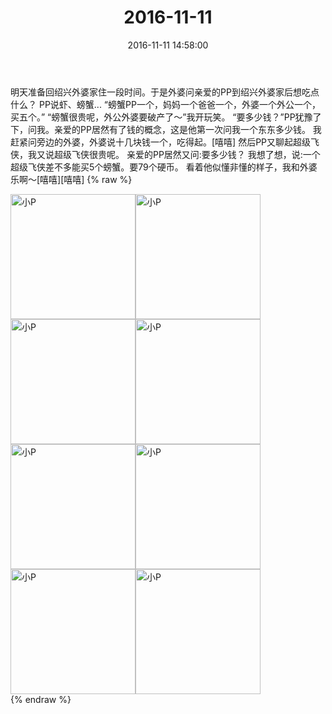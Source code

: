 ﻿---
title: "2016-11-11"
date: 2016-11-11 14:58:00
tags: 文字
categories: 妈妈
---
明天准备回绍兴外婆家住一段时间。于是外婆问亲爱的PP到绍兴外婆家后想吃点什么？
PP说虾、螃蟹...
“螃蟹PP一个，妈妈一个爸爸一个，外婆一个外公一个，买五个。”
“螃蟹很贵呢，外公外婆要破产了～”我开玩笑。
“要多少钱？”PP犹豫了下，问我。亲爱的PP居然有了钱的概念，这是他第一次问我一个东东多少钱。
我赶紧问旁边的外婆，外婆说十几块钱一个，吃得起。[嘻嘻]
然后PP又聊起超级飞侠，我又说超级飞侠很贵呢。
亲爱的PP居然又问:要多少钱？
我想了想，说:一个超级飞侠差不多能买5个螃蟹。要79个硬币。
看着他似懂非懂的样子，我和外婆乐啊～[嘻嘻][嘻嘻]
{% raw %}
<div style="width:500 px">
<div style="float:left; width:100 px"><img src="/images/微信图片_20180507185120.jpg" width="200" alt="小P"></div>
<div style="float:left; width:100 px"><img src="/images/微信图片_20180507185137.jpg" width="200" alt="小P"></div>
<div style="float:left; width:100 px"><img src="/images/微信图片_20180507185142.jpg" width="200" alt="小P"></div>
<div style="float:left; width:100 px"><img src="/images/微信图片_20180507185148.jpg" width="200" alt="小P"></div>
<div style="float:left; width:100 px"><img src="/images/微信图片_20180507185153.jpg" width="200" alt="小P"></div>
<div style="float:left; width:100 px"><img src="/images/微信图片_20180507185158.jpg" width="200" alt="小P"></div>
<div style="float:left; width:100 px"><img src="/images/微信图片_20180507185202.jpg" width="200" alt="小P"></div>
<div style="float:left; width:100 px"><img src="/images/微信图片_20180507185207.jpg" width="200" alt="小P"></div>
<div style="clear:both"></div>
</div>
{% endraw %}
